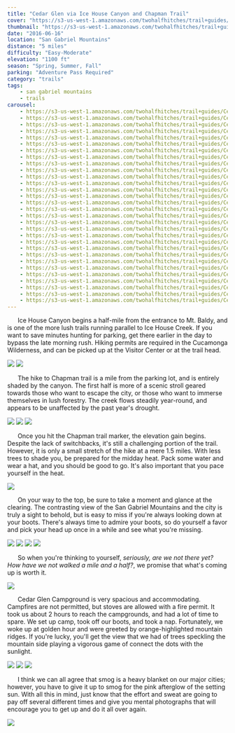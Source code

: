 ```yaml
---
title: "Cedar Glen via Ice House Canyon and Chapman Trail"
cover: "https://s3-us-west-1.amazonaws.com/twohalfhitches/trail+guides/Cedar+Glen/IMG_7729.jpg"
thumbnail: "https://s3-us-west-1.amazonaws.com/twohalfhitches/trail+guides/Cedar+Glen/thumbnail.jpeg"
date: "2016-06-16"
location: "San Gabriel Mountains"
distance: "5 miles"
difficulty: "Easy-Moderate"
elevation: "1100 ft"
season: "Spring, Summer, Fall"
parking: "Adventure Pass Required"
category: "trails"
tags:
    - san gabriel mountains
    - trails
carousel:
    - https://s3-us-west-1.amazonaws.com/twohalfhitches/trail+guides/Cedar+Glen/IMG_7632.jpg
    - https://s3-us-west-1.amazonaws.com/twohalfhitches/trail+guides/Cedar+Glen/IMG_7633.jpg
    - https://s3-us-west-1.amazonaws.com/twohalfhitches/trail+guides/Cedar+Glen/IMG_7634.jpg
    - https://s3-us-west-1.amazonaws.com/twohalfhitches/trail+guides/Cedar+Glen/IMG_7635.jpg
    - https://s3-us-west-1.amazonaws.com/twohalfhitches/trail+guides/Cedar+Glen/IMG_7639.jpg
    - https://s3-us-west-1.amazonaws.com/twohalfhitches/trail+guides/Cedar+Glen/IMG_7640.jpg
    - https://s3-us-west-1.amazonaws.com/twohalfhitches/trail+guides/Cedar+Glen/IMG_7644.jpg
    - https://s3-us-west-1.amazonaws.com/twohalfhitches/trail+guides/Cedar+Glen/IMG_7650.jpg
    - https://s3-us-west-1.amazonaws.com/twohalfhitches/trail+guides/Cedar+Glen/IMG_7659.jpg
    - https://s3-us-west-1.amazonaws.com/twohalfhitches/trail+guides/Cedar+Glen/IMG_7662.jpg
    - https://s3-us-west-1.amazonaws.com/twohalfhitches/trail+guides/Cedar+Glen/IMG_7670.jpg
    - https://s3-us-west-1.amazonaws.com/twohalfhitches/trail+guides/Cedar+Glen/IMG_7674.jpg
    - https://s3-us-west-1.amazonaws.com/twohalfhitches/trail+guides/Cedar+Glen/IMG_7682.jpg
    - https://s3-us-west-1.amazonaws.com/twohalfhitches/trail+guides/Cedar+Glen/IMG_7696.jpg
    - https://s3-us-west-1.amazonaws.com/twohalfhitches/trail+guides/Cedar+Glen/IMG_7697.jpg
    - https://s3-us-west-1.amazonaws.com/twohalfhitches/trail+guides/Cedar+Glen/IMG_7716.jpg
    - https://s3-us-west-1.amazonaws.com/twohalfhitches/trail+guides/Cedar+Glen/IMG_7721.jpg
    - https://s3-us-west-1.amazonaws.com/twohalfhitches/trail+guides/Cedar+Glen/IMG_7731.jpg
    - https://s3-us-west-1.amazonaws.com/twohalfhitches/trail+guides/Cedar+Glen/IMG_7763.jpg
    - https://s3-us-west-1.amazonaws.com/twohalfhitches/trail+guides/Cedar+Glen/IMG_7773.jpg
    - https://s3-us-west-1.amazonaws.com/twohalfhitches/trail+guides/Cedar+Glen/IMG_7776.jpg
    - https://s3-us-west-1.amazonaws.com/twohalfhitches/trail+guides/Cedar+Glen/IMG_7784.jpg
    - https://s3-us-west-1.amazonaws.com/twohalfhitches/trail+guides/Cedar+Glen/IMG_7789.jpg
    - https://s3-us-west-1.amazonaws.com/twohalfhitches/trail+guides/Cedar+Glen/IMG_7797.jpg
    - https://s3-us-west-1.amazonaws.com/twohalfhitches/trail+guides/Cedar+Glen/IMG_7798.jpg
    - https://s3-us-west-1.amazonaws.com/twohalfhitches/trail+guides/Cedar+Glen/IMG_7804.jpg
    - https://s3-us-west-1.amazonaws.com/twohalfhitches/trail+guides/Cedar+Glen/IMG_7805.jpg
    - https://s3-us-west-1.amazonaws.com/twohalfhitches/trail+guides/Cedar+Glen/IMG_7813.jpg
    - https://s3-us-west-1.amazonaws.com/twohalfhitches/trail+guides/Cedar+Glen/IMG_7814.jpg
    - https://s3-us-west-1.amazonaws.com/twohalfhitches/trail+guides/Cedar+Glen/IMG_7815.jpg
---
```


&nbsp;&nbsp;&nbsp;&nbsp;&nbsp;&nbsp;Ice House Canyon begins a half-mile from the entrance to Mt. Baldy, and is one of the more lush trails running parallel to Ice House Creek. If you want to save minutes hunting for parking, get there earlier in the day to bypass the late morning rush. Hiking permits are required in the Cucamonga Wilderness, and can be picked up at the Visitor Center or at the trail head.

![](https://s3-us-west-1.amazonaws.com/twohalfhitches/trail+guides/Cedar+Glen/IMG_7636.jpg)
![](https://s3-us-west-1.amazonaws.com/twohalfhitches/trail+guides/Cedar+Glen/IMG_7637.jpg)

&nbsp;&nbsp;&nbsp;&nbsp;&nbsp;&nbsp;The hike to Chapman trail is a mile from the parking lot, and is entirely shaded by the canyon. The first half is more of a scenic stroll geared towards those who want to escape the city, or those who want to immerse themselves in lush forestry. The creek flows steadily year-round, and appears to be unaffected by the past year's drought.

![](https://s3-us-west-1.amazonaws.com/twohalfhitches/trail+guides/Cedar+Glen/IMG_7638.jpg)
![](https://s3-us-west-1.amazonaws.com/twohalfhitches/trail+guides/Cedar+Glen/IMG_7642.jpg)
![](https://s3-us-west-1.amazonaws.com/twohalfhitches/trail+guides/Cedar+Glen/IMG_7648.jpg)

&nbsp;&nbsp;&nbsp;&nbsp;&nbsp;&nbsp;Once you hit the Chapman trail marker, the elevation gain begins. Despite the lack of switchbacks, it's still a challenging portion of the trail. However, it is only a small stretch of the hike at a mere 1.5 miles. With less trees to shade you, be prepared for the midday heat. Pack some water and wear a hat, and you should be good to go. It's also important that you pace yourself in the heat.

![](https://s3-us-west-1.amazonaws.com/twohalfhitches/trail+guides/Cedar+Glen/IMG_7691.jpg)

&nbsp;&nbsp;&nbsp;&nbsp;&nbsp;&nbsp;On your way to the top, be sure to take a moment and glance at the clearing. The contrasting view of the San Gabriel Mountains and the city is truly a sight to behold, but is easy to miss if you're always looking down at your boots. There's always time to admire your boots, so do yourself a favor and pick your head up once in a while and see what you're missing.

![](https://s3-us-west-1.amazonaws.com/twohalfhitches/trail+guides/Cedar+Glen/IMG_7694.jpg)
![](https://s3-us-west-1.amazonaws.com/twohalfhitches/trail+guides/Cedar+Glen/IMG_7720.jpg)
![](https://s3-us-west-1.amazonaws.com/twohalfhitches/trail+guides/Cedar+Glen/IMG_7725.jpg)
![](https://s3-us-west-1.amazonaws.com/twohalfhitches/trail+guides/Cedar+Glen/IMG_7793.jpg)

&nbsp;&nbsp;&nbsp;&nbsp;&nbsp;&nbsp;So when you're thinking to yourself, _seriously, are we not there yet? How have we not walked a mile and a half?_, we promise that what's coming up is worth it.

![](https://s3-us-west-1.amazonaws.com/twohalfhitches/trail+guides/Cedar+Glen/IMG_7715.jpg)

&nbsp;&nbsp;&nbsp;&nbsp;&nbsp;&nbsp;Cedar Glen Campground is very spacious and accommodating. Campfires are not permitted, but stoves are allowed with a fire permit. It took us about 2 hours to reach the campgrounds, and had a lot of time to spare. We set up camp, took off our boots, and took a nap. Fortunately, we woke up at golden hour and were greeted by orange-highlighted mountain ridges. If you're lucky, you'll get the view that we had of trees speckling the mountain side playing a vigorous game of connect the dots with the sunlight.

![](https://s3-us-west-1.amazonaws.com/twohalfhitches/trail+guides/Cedar+Glen/IMG_7792.jpg)
![](https://s3-us-west-1.amazonaws.com/twohalfhitches/trail+guides/Cedar+Glen/IMG_7764.jpg)
![](https://s3-us-west-1.amazonaws.com/twohalfhitches/trail+guides/Cedar+Glen/IMG_7791.jpg)

&nbsp;&nbsp;&nbsp;&nbsp;&nbsp;&nbsp;I think we can all agree that smog is a heavy blanket on our major cities; however, you have to give it up to smog for the pink afterglow of the setting sun. With all this in mind, just know that the effort and sweat are going to pay off several different times and give you mental photographs that will encourage you to get up and do it all over again.

![](https://s3-us-west-1.amazonaws.com/twohalfhitches/trail+guides/Cedar+Glen/IMG_7778.jpg)
